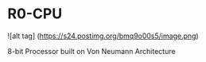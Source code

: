 # R0-CPU

![alt tag] (https://s24.postimg.org/bmq9o00s5/image.png)

8-bit Processor built on Von Neumann Architecture 
